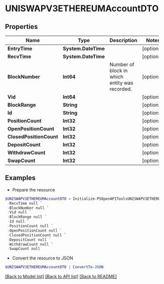 # UNISWAPV3ETHEREUMAccountDTO
## Properties

Name | Type | Description | Notes
------------ | ------------- | ------------- | -------------
**EntryTime** | **System.DateTime** |  | [optional] 
**RecvTime** | **System.DateTime** |  | [optional] 
**BlockNumber** | **Int64** | Number of block in which entity was recorded. | [optional] 
**Vid** | **Int64** |  | [optional] 
**BlockRange** | **String** |  | [optional] 
**Id** | **String** |  | [optional] 
**PositionCount** | **Int32** |  | [optional] 
**OpenPositionCount** | **Int32** |  | [optional] 
**ClosedPositionCount** | **Int32** |  | [optional] 
**DepositCount** | **Int32** |  | [optional] 
**WithdrawCount** | **Int32** |  | [optional] 
**SwapCount** | **Int32** |  | [optional] 

## Examples

- Prepare the resource
```powershell
$UNISWAPV3ETHEREUMAccountDTO = Initialize-PSOpenAPIToolsUNISWAPV3ETHEREUMAccountDTO  -EntryTime null `
 -RecvTime null `
 -BlockNumber null `
 -Vid null `
 -BlockRange null `
 -Id null `
 -PositionCount null `
 -OpenPositionCount null `
 -ClosedPositionCount null `
 -DepositCount null `
 -WithdrawCount null `
 -SwapCount null
```

- Convert the resource to JSON
```powershell
$UNISWAPV3ETHEREUMAccountDTO | ConvertTo-JSON
```

[[Back to Model list]](../README.md#documentation-for-models) [[Back to API list]](../README.md#documentation-for-api-endpoints) [[Back to README]](../README.md)

